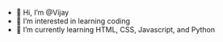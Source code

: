 - 👋 Hi, I’m @Vijay
- 👀 I’m interested in learning coding
- 🌱 I’m currently learning HTML, CSS, Javascript, and Python

<!---
Vijay-8655/Vijay-8655 is a ✨ special ✨ repository because its `README.md` (this file) appears on your GitHub profile.
You can click the Preview link to take a look at your changes.
--->
